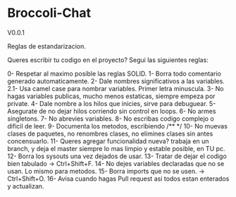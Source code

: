 # Broccoli-Chat
V0.0.1

Reglas de estandarizacion.

Queres escribir tu codigo en el proyecto?
Segui las siguientes reglas:

0- Respetar al maximo posible las reglas SOLID.
1- Borra todo comentario generado automaticamente.
2- Dale nombres significativos a las variables.
2.1- Usa camel case para nombrar variables. Primer letra minuscula.
3- No hagas variables publicas, mucho menos estaticas,
   siempre empeza por private.
4- Dale nombre a los hilos que inicies, sirve para debuguear.
5- Asegurate de no dejar hilos corriendo sin control en loops.
6- No armes singletons.
7- No abrevies variables.
8- No escribas codigo complejo o dificil de leer.
9- Documenta los metodos, escribiendo /** */
10- No muevas clases de paquetes, no renombres clases, no elimines clases
	sin antes concensuarlo.
11- Queres agregar funcionalidad nueva? trabaja en un branch, y deja el master 
	siempre lo mas limpio y estable posible, en TU pc.
12- Borra los sysouts una vez dejados de usar.
13- Tratar de dejar el codigo bien tabulado -> Ctrl+Shift+F.
14- No dejes variables declaradas que no se usan. Lo mismo para metodos.
15- Borra imports que no se usen. -> Ctrl+Shift+O.
16- Avisa cuando hagas Pull request asi todos estan enterados y actualizan.



